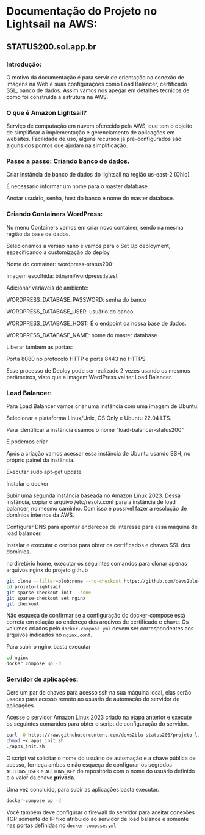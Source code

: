 # Documentação do Projeto no Lightsail na AWS:
## STATUS200.sol.app.br

### Introdução:

O motivo da documentação é para servir de orientação na conexão de imagens na Web e suas configurações como Load Balancer, certificado SSL, banco de dados. Assim vamos nos apegar em detalhes técnicos de como foi construída a estrutura na AWS. 

### O que é Amazon Lightsail?

Serviço de computação em nuvem oferecido pela AWS, que tem o objeito de simplificar a implementação e gerenciamento de aplicações em websites. Facilidade de uso, alguns recursos já pré-configurados são alguns dos pontos que ajudam na simplificação. 

### Passo a passo: Criando banco de dados.

Criar instância de banco de dados do lightsail na região us-east-2 (Ohio)

É necessário informar um nome para o master database.

Anotar usuário, senha, host do banco e nome do master database.


### Criando Containers WordPress:

No menu Containers vamos em criar novo container, sendo na mesma região da base de dados.

Selecionamos a versão nano e vamos para o Set Up deployment, especificando a customização do deploy

Nome do container: wordpress-status200-<x>

Imagem escolhida: bitnami/wordpress:latest

Adicionar variáveis de ambiente:

WORDPRESS_DATABASE_PASSWORD: senha do banco

WORDPRESS_DATABASE_USER: usuário do banco

WORDPRESS_DATABASE_HOST: É o endpoint da nossa base de dados. 

WORDPRESS_DATABASE_NAME: nome do master database

Liberar também as portas:

Porta 8080 no protocolo HTTP e porta 8443 no HTTPS


Esse processo de Deploy pode ser realizado 2 vezes usando os mesmos parâmetros, visto que a imagem WordPress vai ter Load Balancer. 


### Load Balancer:

Para Load Balancer vamos criar uma instância com uma imagem de Ubuntu.

Selecionar a plataforma Linux/Unix, OS Only e Ubuntu 22.04 LTS. 

Para identificar a instância usamos o nome "load-balancer-status200"

E podemos criar. 

Após a criação vamos acessar essa instância de Ubuntu usando SSH, no próprio painel da instância. 

Executar sudo apt-get update

Instalar o docker

Subir uma segunda instância baseada no Amazon Linux 2023. Dessa instância, copiar o arquivo /etc/resolv.conf para a instância de load balancer, no mesmo caminho. Com isso é possível fazer a resolução de domínios internos da AWS.

Configurar DNS para apontar endereços de interesse para essa máquina de load balancer.

Instalar e executar o certbot para obter os certificados e chaves SSL dos domínios.

no diretório home, executar os seguintes comandos para clonar apenas arquivos nginx do projeto github

```bash
git clone --filter=blob:none --no-checkout https://github.com/devs2blu-status200/projeto-lightsail.git
cd projeto-lightsail
git sparse-checkout init --cone
git sparse-checkout set nginx
git checkout
```

Não esqueça de confirmar se a configuração do docker-compose está correta em relação ao endereço dos arquivos de certificado e chave. Os volumes criados pelo `docker-compose.yml` devem ser correspondentes aos arquivos indicados no `nginx.conf`.

Para subir o nginx basta executar

```bash
cd nginx
docker compose up -d
```

### Servidor de aplicações:

Gere um par de chaves para acesso ssh na sua máquina local, elas serão usadas para acesso remoto ao usuário de automação do servidor de aplicações.

Acesse o servidor Amazon Linux 2023 criado na etapa anterior e execute os seguintes comandos para obter o script de configuração do servidor.

```bash
curl -O https://raw.githubusercontent.com/devs2blu-status200/projeto-lightsail/main/init_scripts/apps_init.sh
chmod +x apps_init.sh
./apps_init.sh
```

O script vai solicitar o nome do usuário de automação e a chave pública de acesso, forneça ambos e não esqueça de configurar os segredos `ACTIONS_USER` e `ACTIONS_KEY` do repositório com o nome do usuário definido e o valor da chave **privada**.

Uma vez concluído, para subir as aplicações basta executar.

```bash
docker-compose up -d
```

Você também deve configurar o firewall do servidor para aceitar conexões TCP somente do IP fixo atribuído ao servidor de load balance e somente nas portas definidas no `docker-compose.yml`